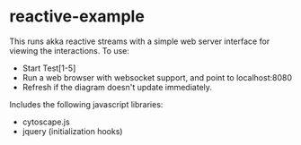 # reactive-example

This runs akka reactive streams with a simple web server interface for viewing the interactions. To use:
- Start Test[1-5]
- Run a web browser with websocket support, and point to localhost:8080
- Refresh if the diagram doesn't update immediately.

Includes the following javascript libraries:
- cytoscape.js
- jquery (initialization hooks)
